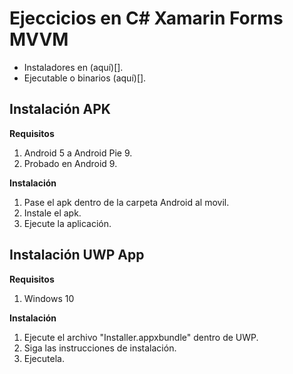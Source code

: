 ﻿# Ejeccicios en C# Xamarin Forms MVVM

- Instaladores en (aquí)[].
- Ejecutable o binarios (aquí)[].

## Instalación APK

**Requisitos**
1. Android 5 a Android Pie 9.
2. Probado en Android 9.

**Instalación**
1. Pase el apk dentro de la carpeta Android al movil.
2. Instale el apk.
3. Ejecute la aplicación.

## Instalación UWP App

**Requisitos**
1. Windows 10

**Instalación**
1. Ejecute el archivo "Installer.appxbundle" dentro de UWP.
2. Siga las instrucciones de instalación.
3. Ejecutela.
